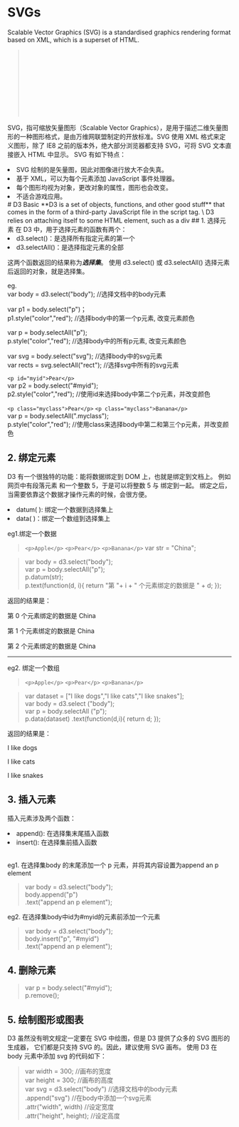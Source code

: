 # SVGs
Scalable Vector Graphics (SVG) is a standardised graphics rendering format based on XML, which is a superset of HTML.
><svg>
  <rect x="0" y="0" width="100" height="50"/>
  <circle cx="100" cy="25" r="20" fill="red"/>
  <polygon points="200,100 250,50, 300,300 0,3">
 </svg>
 <p>SVG，指可缩放矢量图形（Scalable Vector Graphics），是用于描述二维矢量图形的一种图形格式，是由万维网联盟制定的开放标准。SVG 使用 XML 格式来定义图形，除了 IE8 之前的版本外，绝大部分浏览器都支持 SVG，可将 SVG 文本直接嵌入 HTML 中显示。
SVG 有如下特点：</p>
<li>
SVG 绘制的是矢量图，因此对图像进行放大不会失真。</li>
<li>基于 XML，可以为每个元素添加 JavaScript 事件处理器。</li>
<li>每个图形均视为对象，更改对象的属性，图形也会改变。</li>
<li>不适合游戏应用。
</li>

<h>
# D3 Basic
**D3 is a set of objects, functions, and other good stuff** 
that comes in the form of a third-party JavaScript file in the script tag. \
D3 relies on attaching itself to some HTML element, such as a div
## 1. 选择元素
在 D3 中，用于选择元素的函数有两个：
<li>d3.select()：是选择所有指定元素的第一个</li>
<li>d3.selectAll()：是选择指定元素的全部</li>

这两个函数返回的结果称为***选择集***。
使用 d3.select() 或 d3.selectAll() 选择元素后返回的对象，就是选择集。

eg.\
var body = d3.select("body"); //选择文档中的body元素 

var p1 = body.select("p")；\
p1.style("color","red");  //选择body中的第一个p元素, 改变元素颜色 

var p = body.selectAll("p");    
p.style("color","red");  //选择body中的所有p元素, 改变元素颜色

var svg = body.select("svg");   //选择body中的svg元素 \
var rects = svg.selectAll("rect");  //选择svg中所有的svg元素

`<p id="myid">Pear</p>` \
var p2 = body.select("#myid"); \
p2.style("color","red"); //使用id来选择body中第二个p元素，并改变颜色

`<p class="myclass">Pear</p>`
`<p class="myclass">Banana</p>` \
var p = body.selectAll(".myclass");\
p.style("color","red"); //使用class来选择body中第二和第三个p元素，并改变颜色

## 2. 绑定元素
D3 有一个很独特的功能：能将数据绑定到 DOM 上，也就是绑定到文档上。
例如网页中有段落元素 和一个整数 5，于是可以将整数 5 与 绑定到一起。
绑定之后，当需要依靠这个数据才操作元素的时候，会很方便。

<li>datum( ): 绑定一个数据到选择集上</li>
<li>data( )：绑定一个数组到选择集上</li>

eg1.绑定一个数据

>`<p>Apple</p>`
>`<p>Pear</p>`
>`<p>Banana</p>`
> var str = "China";

> var body = d3.select("body");\
> var p = body.selectAll("p"); \
> p.datum(str); \
> p.text(function(d, i){ return "第 "+ i + " 个元素绑定的数据是 " + d;
});

返回的结果是：

第 0 个元素绑定的数据是 China
 
第 1 个元素绑定的数据是 China
 
第 2 个元素绑定的数据是 China

---

eg2. 绑定一个数组
>`<p>Apple</p>`
>`<p>Pear</p>`
>`<p>Banana</p>` 

> var dataset = ["I like dogs","I like cats","I like snakes"];\
> var body = d3.select ("body");\
> var p = body.selectAll ("p");\
> p.data(dataset)
>  .text(function(d,i){
>       return d;
>       });

返回的结果是：

I like dogs

I like cats

I like snakes

## 3. 插入元素
插入元素涉及两个函数：
<li>append(): 在选择集末尾插入函数</li>
<li>insert(): 在选择集前插入函数</li>

\
eg1. 在选择集body 的末尾添加一个 p 元素，并将其内容设置为append an p element
> var body = d3.select("body");\
> body.append("p")\
>     .text("append an p element");

eg2. 在选择集body中id为#myid的元素前添加一个元素
> var body = d3.select("body");\
> body.insert("p", "#myid")\
>     .text("append an p element");

## 4. 删除元素
> var p = body.select("#myid");\
> p.remove();

## 5. 绘制图形或图表
D3 虽然没有明文规定一定要在 SVG 中绘图，但是 D3 提供了众多的 SVG 图形的生成器，
它们都是只支持 SVG 的。因此，建议使用 SVG 画布。 使用 D3 在 body 元素中添加 svg 的代码如下：

> var width = 300;  //画布的宽度 \
> var height = 300;   //画布的高度 \
> var svg = d3.select("body")     //选择文档中的body元素 \
>    .append("svg")          //在body中添加一个svg元素 \
>    .attr("width", width)       //设定宽度 \
>    .attr("height", height);    //设定高度
